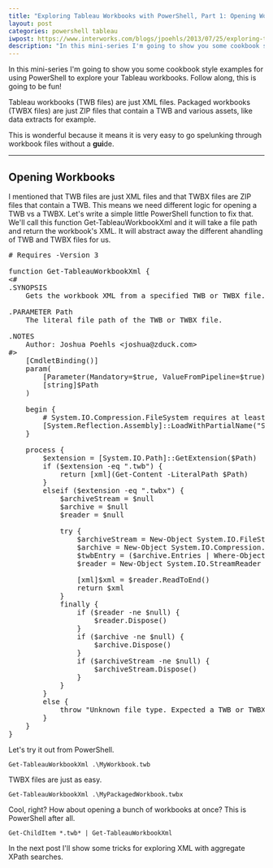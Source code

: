 ```yaml
---
title: "Exploring Tableau Workbooks with PowerShell, Part 1: Opening Workbooks"
layout: post
categories: powershell tableau
iwpost: https://www.interworks.com/blogs/jpoehls/2013/07/25/exploring-tableau-workbooks-powershell-part-1-opening-workbooks
description: "In this mini-series I'm going to show you some cookbook style examples for using PowerShell to explore your Tableau workbooks. Follow along, this is going to be fun!"
---
```


In this mini-series I'm going to show you some cookbook style examples for using PowerShell to explore your Tableau workbooks. Follow along, this is going to be fun!

Tableau workbooks (TWB files) are just XML files. Packaged workbooks (TWBX files) are just ZIP files that contain a TWB and various assets, like data extracts for example.

This is wonderful because it means it is very easy to go spelunking through workbook files without a **gui**de.

-------------

## Opening Workbooks

I mentioned that TWB files are just XML files and that TWBX files are ZIP files that contain a TWB. This means we need different logic for opening a TWB vs a TWBX. Let's write a simple little PowerShell function to fix that. We'll call this function Get-TableauWorkbookXml and it will take a file path and return the workbook's XML. It will abstract away the different ahandling of TWB and TWBX files for us.

<pre data-language="powershell">
# Requires -Version 3

function Get-TableauWorkbookXml {
&lt;#
.SYNOPSIS
    Gets the workbook XML from a specified TWB or TWBX file.

.PARAMETER Path
    The literal file path of the TWB or TWBX file.

.NOTES
    Author: Joshua Poehls &lt;joshua@zduck.com&gt;
#&gt;
    [CmdletBinding()]
    param(
        [Parameter(Mandatory=$true, ValueFromPipeline=$true)]
        [string]$Path
    )

    begin {
        # System.IO.Compression.FileSystem requires at least .NET 4.5
        [System.Reflection.Assembly]::LoadWithPartialName("System.IO.Compression") | Out-Null
    }

    process {
        $extension = [System.IO.Path]::GetExtension($Path)
        if ($extension -eq ".twb") {
            return [xml](Get-Content -LiteralPath $Path)
        }
        elseif ($extension -eq ".twbx") {
            $archiveStream = $null
            $archive = $null
            $reader = $null

            try {
                $archiveStream = New-Object System.IO.FileStream($Path, [System.IO.FileMode]::Open)
                $archive = New-Object System.IO.Compression.ZipArchive($archiveStream)
                $twbEntry = ($archive.Entries | Where-Object { $_.FullName -eq $_.Name -and [System.IO.Path]::GetExtension($_.Name) -eq ".twb" })[0]
                $reader = New-Object System.IO.StreamReader $twbEntry.Open()

                [xml]$xml = $reader.ReadToEnd()
                return $xml
            }
            finally {
                if ($reader -ne $null) {
                    $reader.Dispose()
                }
                if ($archive -ne $null) {
                    $archive.Dispose()
                }
                if ($archiveStream -ne $null) {
                    $archiveStream.Dispose()
                }
            }
        }
        else {
            throw "Unknown file type. Expected a TWB or TWBX file extension."
        }
    }
}
</pre>

Let's try it out from PowerShell.

	Get-TableauWorkbookXml .\MyWorkbook.twb

TWBX files are just as easy.

	Get-TableauWorkbookXml .\MyPackagedWorkbook.twbx

Cool, right? How about opening a bunch of workbooks at once? This is PowerShell after all.

	Get-ChildItem *.twb* | Get-TableauWorkbookXml

In the next post I'll show some tricks for exploring XML with aggregate XPath searches.
